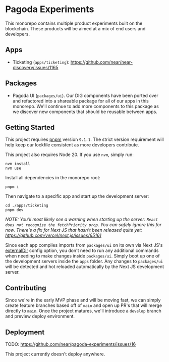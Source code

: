 # Pagoda Experiments

This monorepo contains multiple product experiments built on the blockchain. These products will be aimed at a mix of end users and developers.

## Apps

- Ticketing (`apps/ticketing`): https://github.com/near/near-discovery/issues/1165

## Packages

- Pagoda UI (`packages/ui`). Our DIG components have been ported over and refactored into a shareable package for all of our apps in this monorepo. We'll continue to add more components to this package as we discover new components that should be reusable between apps.

## Getting Started

This project requires [pnpm](https://pnpm.io/installation) version `9.1.1`. The strict version requirement will help keep our lockfile consistent as more developers contribute.

This project also requires Node 20. If you use `nvm`, simply run:

```
nvm install
nvm use
```

Install all dependencies in the monorepo root:

```
pnpm i
```

Then navigate to a specific app and start up the development server:

```
cd ./apps/ticketing
pnpm dev
```

_NOTE: You'll most likely see a warning when starting up the server: `React does not recognize the fetchPriority prop`. You can safely ignore this for now. There's a fix for Next JS that hasn't been released quite yet: https://github.com/vercel/next.js/issues/65161_

Since each app compiles imports from `packages/ui` on its own via Next JS's [externalDir](https://stackoverflow.com/a/72842944) config option, you don't need to run any additional commands when needing to make changes inside `packages/ui`. Simply boot up one of the development servers inside the `apps` folder. Any changes to `packages/ui` will be detected and hot reloaded automatically by the Next JS development server.

## Contributing

Since we're in the early MVP phase and will be moving fast, we can simply create feature branches based off of `main` and open up PR's that will merge directly to `main`. Once the project matures, we'll introduce a `develop` branch and preview deploy environment.

## Deployment

TODO: https://github.com/near/pagoda-experiments/issues/16

This project currently doesn't deploy anywhere.
